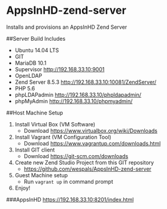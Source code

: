 # AppsInHD-zend-server
Installs and provisions an AppsInHD Zend Server

##Server Build Includes
* Ubuntu 14.04 LTS
* GIT
* MariaDB 10.1
* Supervisor http://192.168.33.10:9001
* OpenLDAP
* Zend Server 8.5.3 http://192.168.33.10:10081/ZendServer/
* PHP 5.6
* phpLDAPadmin http://192.168.33.10/phpldapadmin/
* phpMyAdmin http://192.168.33.10/phpmyadmin/

##Host Machine Setup
1. Install Virtual Box (VM Software)
    * Download https://www.virtualbox.org/wiki/Downloads
2. Install Vagrant (VM Configuration Tool)
    * Download https://www.vagrantup.com/downloads.html
3. Install GIT client
    * Download https://git-scm.com/downloads
4. Create new Zend Studio Project from this GIT repository
	* https://github.com/wespals/AppsInHD-zend-server
5. Guest Machine setup
    * Run `vagrant up` in command prompt
6. Enjoy!

###AppsInHD
https://192.168.33.10:8201/index.html